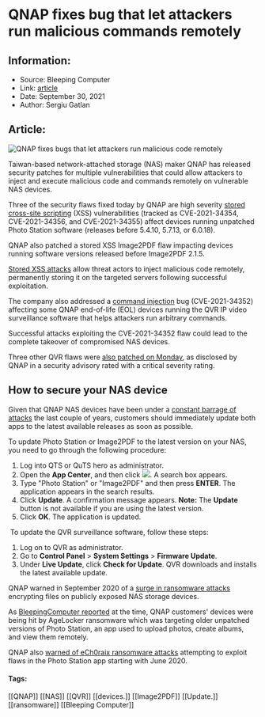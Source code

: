 # QNAP fixes bug that let attackers run malicious commands remotely
### 

## Information:
+ Source: Bleeping Computer
+ Link: [article](https://www.bleepingcomputer.com/news/security/qnap-fixes-bug-that-let-attackers-run-malicious-commands-remotely/)
+ Date: September 30, 2021
+ Author: Sergiu Gatlan


## Article:
![QNAP fixes bugs that let attackers run malicious code remotely](https://www.bleepstatic.com/content/hl-images/2021/09/30/QNAP.jpg)


Taiwan-based network-attached storage (NAS) maker QNAP has released security patches for multiple vulnerabilities that could allow attackers to inject and execute malicious code and commands remotely on vulnerable NAS devices.


Three of the security flaws fixed today by QNAP are high severity [stored cross-site scripting](https://owasp.org/www-community/attacks/xss/#stored-xss-attacks) (XSS) vulnerabilities (tracked as CVE-2021-34354, CVE-2021-34356, and CVE-2021-34355) affect devices running unpatched Photo Station software (releases before 5.4.10, 5.7.13, or 6.0.18).


QNAP also patched a stored XSS Image2PDF flaw impacting devices running software versions released before Image2PDF 2.1.5.


[Stored XSS attacks](https://owasp.org/www-community/attacks/xss/#stored-xss-attacks) allow threat actors to inject malicious code remotely, permanently storing it on the targeted servers following successful exploitation.


The company also addressed a [command injection](https://capec.mitre.org/data/definitions/88.html) bug (CVE-2021-34352) affecting some QNAP end-of-life (EOL) devices running the QVR IP video surveillance software that helps attackers run arbitrary commands.


Successful attacks exploiting the CVE-2021-34352 flaw could lead to the complete takeover of compromised NAS devices.


Three other QVR flaws were [also patched on Monday](https://www.bleepingcomputer.com/news/security/qnap-fixes-critical-bugs-in-qvr-video-surveillance-solution/), as disclosed by QNAP in a security advisory rated with a critical severity rating.


How to secure your NAS device
-----------------------------


Given that QNAP NAS devices have been under a [constant barrage of attacks](https://www.bleepingcomputer.com/tag/qnap/) the last couple of years, customers should immediately update both apps to the latest available releases as soon as possible.


To update Photo Station or Image2PDF to the latest version on your NAS, you need to go through the following procedure:


1. Log into QTS or QuTS hero as administrator.
2. Open the **App Center**, and then click ![](https://www.qnap.com/i/_upload/support/images/magnifier.png). A search box appears.
3. Type "Photo Station" or "Image2PDF" and then press **ENTER**. The application appears in the search results.
4. Click **Update**. A confirmation message appears. **Note:** The **Update** button is not available if you are using the latest version.
5. Click **OK**. The application is updated.


 To update the QVR surveillance software, follow these steps:


1. Log on to QVR as administrator.
2. Go to **Control Panel** > **System Settings** > **Firmware Update**.
3. Under **Live Update**, click **Check for Update**. QVR downloads and installs the latest available update.


QNAP warned in September 2020 of a [surge in ransomware attacks](https://www.bleepingcomputer.com/news/security/qnap-warns-customers-of-recent-wave-of-ransomware-attacks/) encrypting files on publicly exposed NAS storage devices.


As [BleepingComputer reported](https://www.bleepingcomputer.com/news/security/agelocker-ransomware-targets-qnap-nas-devices-steals-data/) at the time, QNAP customers' devices were being hit by AgeLocker ransomware which was targeting older unpatched versions of Photo Station, an app used to upload photos, create albums, and view them remotely.


QNAP also [warned of eCh0raix ransomware attacks](https://www.bleepingcomputer.com/news/security/ongoing-ech0raix-ransomware-campaign-targets-qnap-nas-devices/) attempting to exploit flaws in the Photo Station app starting with June 2020.




#### Tags:
[[QNAP]] [[NAS]] [[QVR]] [[devices.]] [[Image2PDF]] [[Update.]] [[ransomware]] [[Bleeping Computer]]
